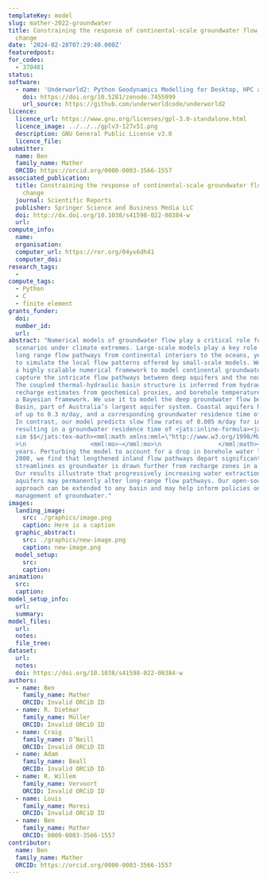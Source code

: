 ```yaml
---
templateKey: model
slug: mather-2022-groundwater
title: Constraining the response of continental-scale groundwater flow to climate
  change
date: '2024-02-28T07:29:40.000Z'
featuredpost:
for_codes:
  - 370401
status:
software:
  - name: 'Underworld2: Python Geodynamics Modelling for Desktop, HPC and Cloud'
    doi: https://doi.org/10.5281/zenodo.7455999
    url_source: https://github.com/underworldcode/underworld2
licence:
  licence_url: https://www.gnu.org/licenses/gpl-3.0-standalone.html
  licence_image: ../../../gplv3-127x51.png
  description: GNU General Public License v3.0
  licence_file:
submitter:
  name: Ben
  family_name: Mather
  ORCID: https://orcid.org/0000-0003-3566-1557
associated_publication:
  title: Constraining the response of continental-scale groundwater flow to climate
    change
  journal: Scientific Reports
  publisher: Springer Science and Business Media LLC
  doi: http://dx.doi.org/10.1038/s41598-022-08384-w
  url:
compute_info:
  name:
  organisation:
  computer_url: https://ror.org/04yx6dh41
  computer_doi:
research_tags:
  - 
compute_tags:
  - Python
  - C
  - finite element
grants_funder:
  doi:
  number_id:
  url:
abstract: "Numerical models of groundwater flow play a critical role for water management
  scenarios under climate extremes. Large-scale models play a key role in determining
  long range flow pathways from continental interiors to the oceans, yet struggle
  to simulate the local flow patterns offered by small-scale models. We have developed
  a highly scalable numerical framework to model continental groundwater flow which
  capture the intricate flow pathways between deep aquifers and the near-surface.
  The coupled thermal-hydraulic basin structure is inferred from hydraulic head measurements,
  recharge estimates from geochemical proxies, and borehole temperature data using
  a Bayesian framework. We use it to model the deep groundwater flow beneath the Sydney–Gunnedah–Bowen
  Basin, part of Australia’s largest aquifer system. Coastal aquifers have flow rates
  of up to 0.3 m/day, and a corresponding groundwater residence time of just 2,000 years.
  In contrast, our model predicts slow flow rates of 0.005 m/day for inland aquifers,
  resulting in a groundwater residence time of <jats:inline-formula><jats:alternatives><jats:tex-math>$$\\
  sim $$</jats:tex-math><mml:math xmlns:mml=\"http://www.w3.org/1998/Math/MathML\"\
  >\n                  <mml:mo>∼</mml:mo>\n                </mml:math></jats:alternatives></jats:inline-formula> 400,000
  years. Perturbing the model to account for a drop in borehole water levels since
  2000, we find that lengthened inland flow pathways depart significantly from pre-2000
  streamlines as groundwater is drawn further from recharge zones in a drying climate.
  Our results illustrate that progressively increasing water extraction from inland
  aquifers may permanently alter long-range flow pathways. Our open-source modelling
  approach can be extended to any basin and may help inform policies on the sustainable
  management of groundwater."
images:
  landing_image:
    src: ./graphics/image.png
    caption: Here is a caption
  graphic_abstract:
    src: ./graphics/new-image.png
    caption: new-image.png
  model_setup:
    src:
    caption:
animation:
  src:
  caption:
model_setup_info:
  url:
  summary:
model_files:
  url:
  notes:
  file_tree:
dataset:
  url:
  notes:
  doi: https://doi.org/10.1038/s41598-022-08384-w
authors:
  - name: Ben
    family_name: Mather
    ORCID: Invalid ORCiD ID
  - name: R. Dietmar
    family_name: Müller
    ORCID: Invalid ORCiD ID
  - name: Craig
    family_name: O’Neill
    ORCID: Invalid ORCiD ID
  - name: Adam
    family_name: Beall
    ORCID: Invalid ORCiD ID
  - name: R. Willem
    family_name: Vervoort
    ORCID: Invalid ORCiD ID
  - name: Louis
    family_name: Moresi
    ORCID: Invalid ORCiD ID
  - name: Ben
    family_name: Mather
    ORCID: 0000-0003-3566-1557
contributor:
  name: Ben
  family_name: Mather
  ORCID: https://orcid.org/0000-0003-3566-1557
---
```

